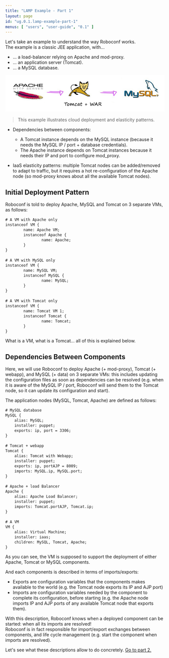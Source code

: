 ```yaml
---
title: "LAMP Example - Part 1"
layout: page
id: "ug.0.1.lamp-example-part-1"
menus: [ "users", "user-guide", "0.1" ]
---
```


Let's take an example to understand the way Roboconf works.  
The example is a classic JEE application, with...

* ... a load-balancer relying on Apache and mod-proxy.
* ... an application server (Tomcat).
* ... a MySQL database.

<img src="/resources/img/LAMP-description.jpg" alt="A Classic LAMP use case" />

> This example illustrates cloud deployment and elasticity patterns.


* Dependencies between components: 
    * A Tomcat instance depends on the MySQL instance (because it needs the MySQL IP / port + database credentials).
    * The Apache instance depends on Tomcat instances because it needs their IP and port to configure mod_proxy.
    
* IaaS elasticity patterns: multiple Tomcat nodes can be added/removed to adapt to traffic, but it requires a
hot re-configuration of the Apache node (so mod-proxy knows about all the available Tomcat nodes).


## Initial Deployment Pattern

Roboconf is told to deploy Apache, MySQL and Tomcat on 3 separate VMs, as follows:

```
# A VM with Apache only
instanceof VM {
        name: Apache VM;
        instanceof Apache {
                name: Apache;
        }
}

# A VM with MySQL only
instanceof VM {
        name: MySQL VM;
        instanceof MySQL {
                name: MySQL;
        }
}

# A VM with Tomcat only
instanceof VM {
        name: Tomcat VM 1;
        instanceof Tomcat {
                name: Tomcat;
        }
}
```

What is a VM, what is a Tomcat... all of this is explained below.

## Dependencies Between Components

Here, we will use Roboconf to deploy Apache (+ mod-proxy), Tomcat (+ webapp), and MySQL (+ data) on 3 separate VMs:
 this includes updating the configuration files as soon as dependencies can be resolved (e.g. when it is aware of the MySQL 
 IP / port, Roboconf will send them to the Tomcat node, so it can update its configuration and start).

The application nodes (MySQL, Tomcat, Apache) are defined as follows:

```
# MySQL database
MySQL { 
	alias: MySQL;
	installer: puppet;
	exports: ip, port = 3306;
}       

# Tomcat + webapp
Tomcat {
	alias: Tomcat with Webapp;
	installer: puppet; 
	exports: ip, portAJP = 8009;
	imports: MySQL.ip, MySQL.port;
}       

# Apache + load Balancer
Apache { 
	alias: Apache Load Balancer;
	installer: puppet; 
	imports: Tomcat.portAJP, Tomcat.ip;
} 

# A VM
VM {
	alias: Virtual Machine;
	installer: iaas;
	children: MySQL, Tomcat, Apache;
}
```

As you can see, the VM is supposed to support the deployment of either Apache, Tomcat or MySQL components.

And each components is described in terms of imports/exports:

* Exports are configuration variables that the components makes available to the world 
(e.g. the Tomcat node exports its IP and AJP port)
* Imports are configuration variables needed by the component to complete its configuration, 
before starting (e.g. the Apache node imports IP and AJP ports of any available Tomcat node that exports them).

With this description, Roboconf knows when a deployed component can be started: when all its imports are resolved!  
Roboconf is in fact responsible for import/export exchanges between components, and life cycle management
(e.g. start the component when imports are resolved).


Let's see what these descriptions allow to do concretely. [Go to part 2.](lamp-example-part-2.html)
